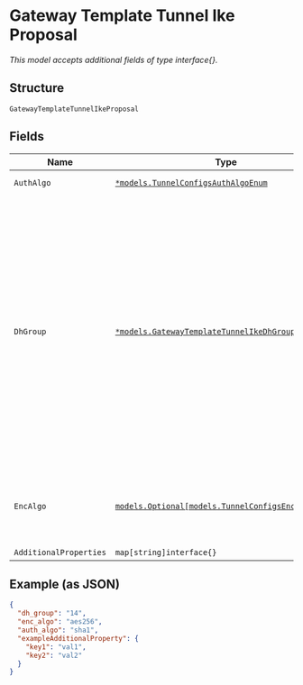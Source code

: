 
# Gateway Template Tunnel Ike Proposal

*This model accepts additional fields of type interface{}.*

## Structure

`GatewayTemplateTunnelIkeProposal`

## Fields

| Name | Type | Tags | Description |
|  --- | --- | --- | --- |
| `AuthAlgo` | [`*models.TunnelConfigsAuthAlgoEnum`](../../doc/models/tunnel-configs-auth-algo-enum.md) | Optional | enum: `md5`, `sha1`, `sha2` |
| `DhGroup` | [`*models.GatewayTemplateTunnelIkeDhGroupEnum`](../../doc/models/gateway-template-tunnel-ike-dh-group-enum.md) | Optional | enum:<br><br>* 1<br>* 2 (1024-bit)<br>* 5<br>* 14 (default, 2048-bit)<br>* 15 (3072-bit)<br>* 16 (4096-bit)<br>* 19 (256-bit ECP)<br>* 20 (384-bit ECP)<br>* 21 (521-bit ECP)<br>* 24 (2048-bit ECP)<br>**Default**: `"14"` |
| `EncAlgo` | [`models.Optional[models.TunnelConfigsEncAlgoEnum]`](../../doc/models/tunnel-configs-enc-algo-enum.md) | Optional | enum: `3des`, `aes128`, `aes256`, `aes_gcm128`, `aes_gcm256`<br>**Default**: `"aes256"` |
| `AdditionalProperties` | `map[string]interface{}` | Optional | - |

## Example (as JSON)

```json
{
  "dh_group": "14",
  "enc_algo": "aes256",
  "auth_algo": "sha1",
  "exampleAdditionalProperty": {
    "key1": "val1",
    "key2": "val2"
  }
}
```

